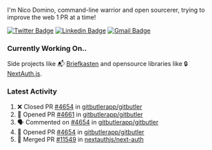 
I'm Nico Domino, command-line warrior and open sourcerer, trying to improve the web 1 PR at a time!

[![Twitter Badge](https://img.shields.io/badge/-@ndom91-1ca0f1?style=flat-square&labelColor=1ca0f1&logo=twitter&logoColor=white&link=https://twitter.com/ndom91)](https://twitter.com/ndom91) [![Linkedin Badge](https://img.shields.io/badge/-ndom91-blue?style=flat-square&logo=Linkedin&logoColor=white&link=https://www.linkedin.com/in/ndom91/)](https://www.linkedin.com/in/ndom91/) [![Gmail Badge](https://img.shields.io/badge/-yo@ndo.dev-c14438?style=flat-square&logo=mail.ru&logoColor=white&link=mailto:yo@ndo.dev)](mailto:yo@ndo.dev)

### Currently Working On..

Side projects like 📬 [Briefkasten](https://briefkastenhq.com) and opensource libraries like 🔒 [NextAuth.js](https://github.com/nextauthjs/next-auth).

<!--START_SECTION_PROFILE_VIEWS:readme-info-->
<!--END_SECTION_PROFILE_VIEWS:readme-info-->

<!--START_SECTION_DAILY_COMMIT:readme-info-->
<!--END_SECTION_DAILY_COMMIT:readme-info-->

<!--START_SECTION_WEEKLY_COMMIT:readme-info-->
<!--END_SECTION_WEEKLY_COMMIT:readme-info-->

### Latest Activity

<!--START_SECTION:activity-->
1. ❌ Closed PR [#4654](https://github.com/gitbutlerapp/gitbutler/pull/4654) in [gitbutlerapp/gitbutler](https://github.com/gitbutlerapp/gitbutler)
2. 💪 Opened PR [#4661](https://github.com/gitbutlerapp/gitbutler/pull/4661) in [gitbutlerapp/gitbutler](https://github.com/gitbutlerapp/gitbutler)
3. 🗣 Commented on [#4654](https://github.com/gitbutlerapp/gitbutler/pull/4654#issuecomment-2277421177) in [gitbutlerapp/gitbutler](https://github.com/gitbutlerapp/gitbutler)
4. 💪 Opened PR [#4654](https://github.com/gitbutlerapp/gitbutler/pull/4654) in [gitbutlerapp/gitbutler](https://github.com/gitbutlerapp/gitbutler)
5. 🎉 Merged PR [#11549](https://github.com/nextauthjs/next-auth/pull/11549) in [nextauthjs/next-auth](https://github.com/nextauthjs/next-auth)
<!--END_SECTION:activity-->

